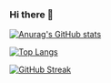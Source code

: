 ### Hi there 👋

<!--
**Kumar209/Kumar209** is a ✨ _special_ ✨ repository because its `README.md` (this file) appears on your GitHub profile.

Here are some ideas to get you started:

- 🔭 I’m currently working on ...
- 🌱 I’m currently learning ...
- 👯 I’m looking to collaborate on ...
- 🤔 I’m looking for help with ...
- 💬 Ask me about ...
- 📫 How to reach me: ...
- 😄 Pronouns: ...
- ⚡ Fun fact: ...
-->
[![Anurag's GitHub stats](https://github-readme-stats.vercel.app/api?username=Kumar209&theme=dracula)](https://github.com/anuraghazra/github-readme-stats)

[![Top Langs](https://github-readme-stats.vercel.app/api/top-langs/?username=Kumar209&layout=compact&theme=blueberry)](https://github.com/anuraghazra/github-readme-stats)


[![GitHub Streak](https://github-readme-streak-stats.herokuapp.com?user=Kumar209&theme=blueberry&border_radius=5)](https://git.io/streak-stats)
